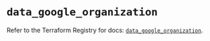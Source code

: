 # `data_google_organization`

Refer to the Terraform Registry for docs: [`data_google_organization`](https://registry.terraform.io/providers/hashicorp/google/6.6.0/docs/data-sources/organization).
